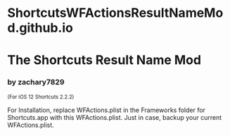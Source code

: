 # ShortcutsWFActionsResultNameMod.github.io

<h1>The Shortcuts Result Name Mod</h1>
<h3>by zachary7829</h3>
<small>(For iOS 12 Shortcuts 2.2.2)</small>

For Installation, replace WFActions.plist in the Frameworks folder for Shortcuts.app with this WFActions.plist. Just in case, backup your current WFActions.plist.
